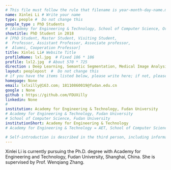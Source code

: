 ```yaml
---
# This file must follow the rule that filename is year-month-day-name.md .
name: Xinlei Li # Write your name
type: people #  Do not change this
people_type : PhD Students
# [Academy for Engineering & Technology, School of Computer Science, Organizer]
showtitle: PhD Student in 2018
# [PhD Student, Master Student, Visiting Student,
#  Professor, Assistant Professor, Associate professor,
#  Alumni, Cooperation Professor]
title: Xinlei Li# Website Title
profileName: lxl.jpg  # Fixed 186 * 186
profile: lxl2.jpg  # About 570 * 725
direction : Deep Learning, Semantic Segmentation, Medical Image Analysis
layout: peoplepost  #  Do not change this
# if you have the items listed below, please write here; if not, please write None.
homepage: None
email: lxlxilly@163.com; 18110860019@fudan.edu.cn
google : None
github : https://github.com/FDUXilly
linkedin: None
# 
institution: Academy for Engineering & Technology, Fudan University
# Academy for Engineering & Technology, Fudan University
# School of Computer Science, Fudan University
institutionShort: Academy for Engineering & Technology
# Academy for Engineering & Technology = AET, School of Computer Science = SCS

# Self-introduction is described in the third person, including information such as educational experience
---
```


Xinlei Li is currently pursuing the Ph.D. degree with Academy for Engineering and Technology, Fudan University, Shanghai, China. She is supervised by Prof. Wenqiang Zhang.

